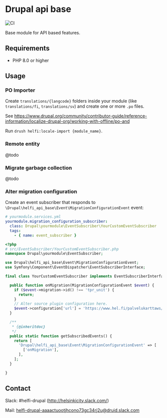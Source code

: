 # Drupal api base

![CI](https://github.com/City-of-Helsinki/drupal-module-helfi-api-base/workflows/CI/badge.svg)

Base module for API based features.

## Requirements

- PHP 8.0 or higher

## Usage

### PO Importer

Create `translations/{langcode}` folders inside your module (like `translations/fi`, `translations/sv`) and create one or more `.po` files.

See https://www.drupal.org/community/contributor-guide/reference-information/localize-drupal-org/working-with-offline/po-and

Run `drush helfi:locale-import {module_name}`.

### Remote entity

@todo

### Migrate garbage collection

@todo

### Alter migration configuration

Create an event subscriber that responds to `\Drupal\helfi_api_base\Event\MigrationConfigurationEvent`  event:

```yaml
# yourmodule.services.yml
yourmodule.migration_configuration_subscriber:
  class: Drupal\yourmodule\EventSubscriber\YourCustomEventSubscriber
  tags:
    - { name: event_subscriber }

```

```php
<?php
# src/EventSubscriber/YourCustomEventSubscriber.php
namespace Drupal\yourmodule\EventSubscriber;

use Drupal\helfi_api_base\Event\MigrationConfigurationEvent;
use Symfony\Component\EventDispatcher\EventSubscriberInterface;

final class YourCustomEventSubscriber implements EventSubscriberInterface {

  public function onMigration(MigrationConfigurationEvent $event) {
    if ($event->migration->id() !== 'tpr_unit') {
      return;
    }
    // Alter source plugin configuration here.
    $event->configuration['url'] = 'https://www.hel.fi/palvelukarttaws/rest/v4/unit/';
  }

  /**
   * {@inheritdoc}
   */
  public static function getSubscribedEvents() {
    return [
      'Drupal\helfi_api_base\Event\MigrationConfigurationEvent' => [
        ['onMigration'],
      ],
    ];
  }

}

```

## Contact

Slack: #helfi-drupal (http://helsinkicity.slack.com/)

Mail: helfi-drupal-aaaactuootjhcono73gc34rj2u@druid.slack.com
